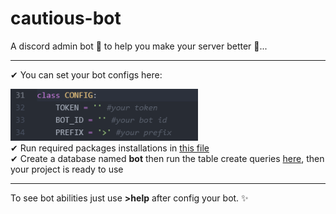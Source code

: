 # cautious-bot
A discord admin bot 🤖 to help you make your server better 🚀...
<br/><hr/>
✔ You can set your bot configs here:<br/>
<div align='left'>
    <img src='https://github.com/MahyarNV/cautious-bot/blob/main/media/bot-configs.png' width='300' alt='Cautious Bot Logo'>
    <br/>
</div>
✔ Run required packages installations in <a href="https://github.com/MahyarNV/cautious-bot/blob/main/packages.txt">this file</a><br/>
✔ Create a database named <b>bot</b> then run the table create queries <a href="https://github.com/MahyarNV/cautious-bot/blob/main/tables/tables.sql">here</a>, then your project is ready to use<br/>
<hr/>
To see bot abilities just use <b>>help</b> after config your bot. ✨
